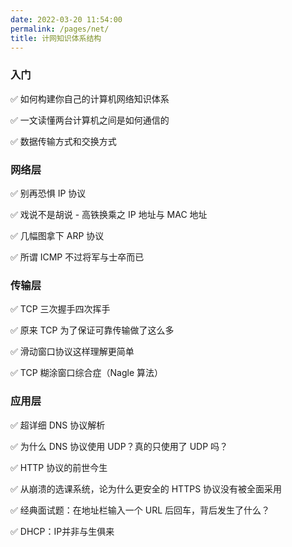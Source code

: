```yaml
---
date: 2022-03-20 11:54:00
permalink: /pages/net/
title: 计网知识体系结构
---
```


### 入门

✅ 如何构建你自己的计算机网络知识体系

✅ 一文读懂两台计算机之间是如何通信的

✅ 数据传输方式和交换方式

### 网络层

✅ 别再恐惧 IP 协议

✅ 戏说不是胡说 - 高铁换乘之 IP 地址与 MAC 地址

✅ 几幅图拿下 ARP 协议

✅ 所谓 ICMP 不过将军与士卒而已

### 传输层

✅ TCP 三次握手四次挥手

✅ 原来 TCP 为了保证可靠传输做了这么多

✅ 滑动窗口协议这样理解更简单

✅ TCP 糊涂窗口综合症（Nagle 算法）

### 应用层

✅ 超详细 DNS 协议解析

✅ 为什么 DNS 协议使用 UDP？真的只使用了 UDP 吗？

✅ HTTP 协议的前世今生

✅ 从崩溃的选课系统，论为什么更安全的 HTTPS 协议没有被全面采用

✅ 经典面试题：在地址栏输入一个 URL 后回车，背后发生了什么？

✅ DHCP：IP并非与生俱来

